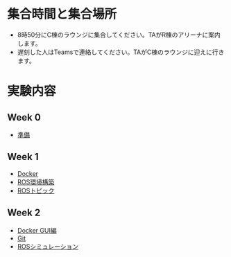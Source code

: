 # 集合時間と集合場所
- 8時50分にC棟のラウンジに集合してください。TAがR棟のアリーナに案内します。
- 遅刻した人はTeamsで連絡してください。TAがC棟のラウンジに迎えに行きます。

# 実験内容
## Week 0
- [準備](https://stl-apu.github.io/advanced_experiment/preparetions)

## Week 1
- [Docker](https://stl-apu.github.io/advanced_experiment/docker)
- [ROS環境構築](https://stl-apu.github.io/advanced_experiment/ros_installation)
- [ROSトピック](https://stl-apu.github.io/advanced_experiment/basics)

## Week 2
- [Docker GUI編](https://stl-apu.github.io/advanced_experiment/docker_gui)
- [Git](https://stl-apu.github.io/advanced_experiment/git)
- [ROSシミュレーション](https://stl-apu.github.io/advanced_experiment/ros_docker)


